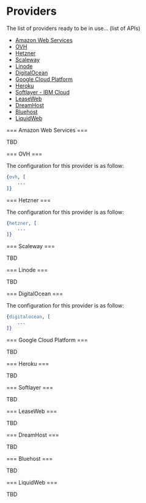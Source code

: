 Providers
=========

The list of providers ready to be in use... (list of APIs)

- [Amazon Web Services](https://developer.amazon.com/services-and-apis)
- [OVH](https://api.ovh.com/)
- [Hetzner](https://robot.your-server.de/doc/webservice/en.html)
- [Scaleway](https://developer.scaleway.com/)
- [Linode](https://www.linode.com/api/linode)
- [DigitalOcean](https://developers.digitalocean.com/)
- [Google Cloud Platform](https://cloud.google.com/apis/)
- [Heroku](https://devcenter.heroku.com/articles/platform-api-reference)
- [Softlayer - IBM Cloud](https://www.ibm.com/cloud/infrastructure/api)
- [LeaseWeb](http://developer.leaseweb.com/)
- [DreamHost](https://help.dreamhost.com/hc/en-us/articles/217560167-Application-programming-interface-overview)
- [Bluehost](https://cp.br.bluehost.com/kb/answer/744)
- [LiquidWeb](https://cart.liquidweb.com/storm/api/)

=== Amazon Web Services ===

TBD

=== OVH ===

The configuration for this provider is as follow:

```erlang
{ovh, [
    ...
]}
```

=== Hetzner ===

The configuration for this provider is as follow:

```erlang
{hetzner, [
    ...
]}
```

=== Scaleway ===

TBD

=== Linode ===

TBD

=== DigitalOcean ===

The configuration for this provider is as follow:

```erlang
{digitalocean, [
    ...
]}
```

=== Google Cloud Platform ===

TBD

=== Heroku ===

TBD

=== Softlayer ===

TBD

=== LeaseWeb ===

TBD

=== DreamHost ===

TBD

=== Bluehost ===

TBD

=== LiquidWeb ===

TBD

